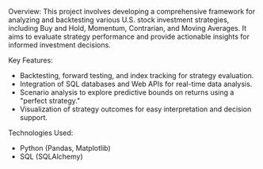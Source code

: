 Overview:
This project involves developing a comprehensive framework for analyzing and backtesting various U.S. stock investment strategies, including Buy and Hold, Momentum, Contrarian, and Moving Averages. 
It aims to evaluate strategy performance and provide actionable insights for informed investment decisions.

Key Features:
- Backtesting, forward testing, and index tracking for strategy evaluation.
- Integration of SQL databases and Web APIs for real-time data analysis.
- Scenario analysis to explore predictive bounds on returns using a "perfect strategy."
- Visualization of strategy outcomes for easy interpretation and decision support.
  
Technologies Used:
- Python (Pandas, Matplotlib)
- SQL (SQLAlchemy)
